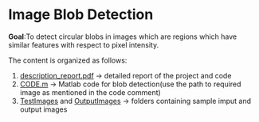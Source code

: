 # Image Blob Detection
**Goal**:To detect circular blobs in images which are regions which have similar features with respect to pixel intensity.

The content is organized as follows:
1. [description_report.pdf](description_report.pdf) -> detailed report of the project and code
2. [CODE.m](Image-Blob-Detector/CODE.m) -> Matlab code for blob detection(use the path to required image as mentioned in the code comment)
3. [TestImages](Image-Blob-Detector/TestImages) and [OutputImages](Image-Blob-Detector/OutoutImages) -> folders containing sample imput and output images
